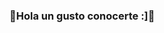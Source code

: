 ### 💛Hola un gusto conocerte :]💛

<!--
**Samjoxu/Samjoxu** is a ✨ _special_ ✨ repository because its `README.md` (this file) appears on your GitHub profile.

-✨Capacitacion: TICS✨
-✨Estudiante de preparatoria✨
-✨Esperando aprender cosas nuevas✨

	✧Me gusta dibujar
 	✧Jugar videojuegos
 	✧Estar con mis amigos
  
  HORARIO
  | Hora        | Lunes                  | Martes                           | Miercoles             | Jueves                | Vienes                           |
|-------------|------------------------|----------------------------------|-----------------------|-----------------------|----------------------------------|
| 11:05-11:55 |                        | MANTENIMIENTO Y REDES DE COMPUTO |                       |                       | MANTENIMIENTO Y REDES DE COMPUTO |
| 12:00-12:50 |                        | MANTENIMIENTO Y REDES DE COMPUTO |                       |                       | MANTENIMIENTO Y REDES DE COMPUTO |
| 12:55-13:45 | BIOLOGIA II            | BIOLOGIA II                      |                       |                       | MATEMATICAS IV                   |
| 13:50-14:40 | MATEMATICAS IV         | EDUCACION FISICA                 | MATEMATICAS IV        | LITERATURA II         | BIOLOGIA II                      |
| 14:45-15:35 |      LITERATURA II     | MATEMATICAS IV                   | FISICA II             | MATEMATICAS IV        | FISICA II                        |
| 15:40-16:30 | FISICA II              | HISTORIA DE  MEXICO II           | LITERATURA II         | HISTORIA DE MEXICO II | INGLES IV                        |
| 16:30-17:00 |         RECESO         |              RECESO              |         RECESO        |         RECESO        |              RECESO              |
| 17:00-17:50 | COMUNIDADES VIRTUALES  | FISICA II                        | COMUNIDADES VIRTUALES | ARTES                 |                                  |
| 17:55-18:45 | COMUNIDADES VIRTUALES  |                                  | INGLES IV             | FISICA II             |                                  |
| 18:50-19:40 | HISTORIA DE  MEXICO II |                                  | BIOLOGIA II           | INGLES IV             |                                  |

